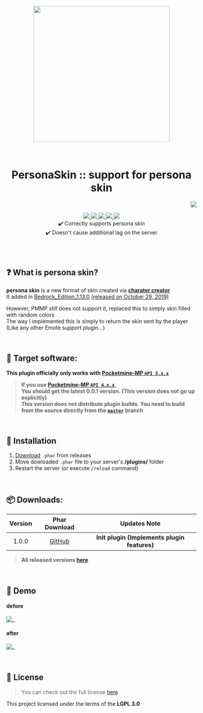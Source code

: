 <p align="center"> <img src="https://ghcdn.rawgit.org/Blugin/PersonaSkin-PMMP/stable/icon.png" width="360"> </p>
<br> <h1 align="center"> PersonaSkin :: support for persona skin </h1>
<p align="right">  
  <a href="https://github.com/Blugin/PersonaSkin-PMMP/blob/stable/README_KOR.md">  
    <img src="https://img.shields.io/static/v1?label=%ED%95%9C%EA%B5%AD%EC%96%B4&message=%EB%A1%9C+%EC%9D%BD%EA%B8%B0&labelColor=success">  
  </a>  
</p>  
<p align="center">  
  <a href="https://poggit.pmmp.io/ci/Blugin/PersonaSkin-PMMP/PersonaSkin">  
    <img src="https://poggit.pmmp.io/ci.shield/Blugin/PersonaSkin-PMMP/PersonaSkin?style=flat-square">  
  </a>  
  <a href="https://github.com/Blugin/PersonaSkin-PMMP/releases">  
    <img src="https://img.shields.io/github/release/Blugin/PersonaSkin-PMMP.svg?style=flat-square">  
  </a>  
  <a href="https://github.com/Blugin/PersonaSkin-PMMP/releases">  
    <img src="https://img.shields.io/github/downloads/Blugin/PersonaSkin-PMMP/total.svg?style=flat-square">  
  </a>  
  </a>  
  <a href="https://github.com/Blugin/PersonaSkin-PMMP/blob/master/LICENSE">  
    <img src="https://img.shields.io/github/license/Blugin/PersonaSkin-PMMP.svg?style=flat-square">  
  </a>  
  <a href="http://hits.dwyl.com/Blugin/PersonaSkin-PMMP">  
    <img src="http://hits.dwyl.com/Blugin/PersonaSkin-PMMP.svg">  
  </a>  
  <br> ✔️ Correctly supports persona skin
  <br> ✔️ Doesn't cause additional lag on the server  
</p>  
  
<br>  
<br>  
  
## :question: What is **persona skin**?  
**persona skin** is a new format of skin created via [**charater creator**](https://minecraft.gamepedia.com/Character_creator)  
It added in [Bedrock_Edition_1.13.0](https://minecraft.gamepedia.com/Bedrock_Edition_1.13.0) [(released on October 29, 2019)](https://feedback.minecraft.net/hc/en-us/articles/360035247792)  

However, PMMP still does not support it, replaced this to simply skin filled with random colors  
The way I implemented this is simply to return the skin sent by the player (Like any other Emote support plugin...)  
  
<br>  
  
## :file_folder: Target software:  
**This plugin officially only works with [Pocketmine-MP `API 3.x.x`](https://github.com/pmmp/PocketMine-MP/tree/stable)**
> **If you use [**Pocketmine-MP** `API 4.x.x`](https://github.com/pmmp/PocketMine-MP/tree/master),**  
> **You should get the latest 0.0.1 version. (This version does not go up explicitly)**  
> **This version does not distribute plugin builds. You need to build from the source directly from the [`master`](https://github.com/Blugin/PersonaSkin-PMMP/tree/master) branch**
  
<br>  
  
## :wrench: Installation
1) [Download](#package-downloads) `.phar` from releases  
2) Move dowloaded `.phar` file to your server's **/plugins/** folder  
3) Restart the server (or execute `/reload` command)  
  
<br>  
  
## :package: Downloads:  
  
| Version | Phar Download | Updates Note |  
| :-----: | :-----------: | :----------: |    
| 1.0.0 | [GitHub](https://github.com/Blugin/PersonaSkin-PMMP/releases/download/1.0.0/PersonaSkin_v1.0.0.phar) | **Init plugin (Implements plugin features)** |  
  
> **All released versions [here](https://github.com/Blugin/PersonaSkin-PMMP/releases)**  
  
<br>   
  
## :space_invader: Demo  
#### defore
 ![_](https://ghcdn.rawgit.org/Blugin/PersonaSkin-PMMP/stable/assets/demo/before.png)  
#### after  
 ![_](https://ghcdn.rawgit.org/Blugin/PersonaSkin-PMMP/stable/assets/demo/after.png)  
  
<br>  
  
## :memo: License  
> You can check out the full license [here](https://github.com/Blugin/PersonaSkin-PMMP/blob/stable/LICENSE)  
  
This project licensed under the terms of the **LGPL 3.0**  